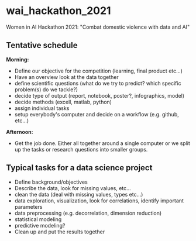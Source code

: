 # wai_hackathon_2021
Women in AI Hackathon 2021: "Combat domestic violence with data and AI"

## Tentative schedule

**Morning:**
- Define our objective for the competition (learning, final product etc...)
- Have an overview look at the data together
- define scientific questions (what do we try to predict? which specific problem(s) do we tackle?)
- decide type of output (report, notebook, poster?, infographics, model)
- decide methods (excell, matlab, python)
- assign individual tasks
- setup everybody's computer and decide on a workflow (e.g. github, etc...)

**Afternoon:**
- Get the job done. Either all together around a single computer or we split up the tasks or research questions into smaller groups.

## Typical tasks for a data science project
- Define background/objectives
- Describe the data, look for missing values, etc...
- clean the data (deal with missing values, types etc...)
- data exploration, visualization, look for correlations, identify important parameters
- data preprocessing (e.g. decorrelation, dimension reduction)
- statistical modeling
- predictive modeling?
- Clean up and put the results together



